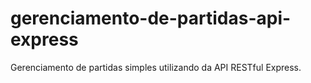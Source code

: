 # gerenciamento-de-partidas-api-express
Gerenciamento de partidas simples utilizando da API RESTful Express.
